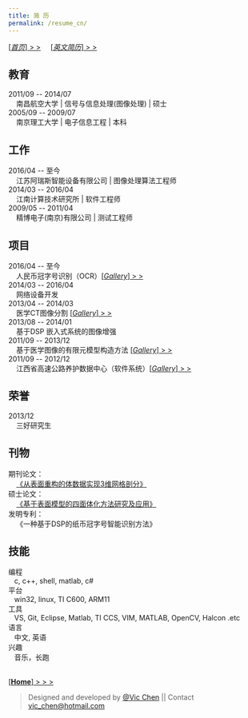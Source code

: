```yaml
---
title: 简 历
permalink: /resume_cn/
---
```

[[*首页*]  > >](/) &nbsp;  &nbsp; [[*英文简历*]  > >](/resume/)  

教育
---
2011/09 -- 2014/07  
&nbsp; &nbsp; 南昌航空大学 | 信号与信息处理(图像处理) | 硕士  
2005/09 -- 2009/07  
&nbsp; &nbsp; 南京理工大学 | 电子信息工程 | 本科  

工作
---
2016/04 -- 至今  
&nbsp; &nbsp; 江苏阿瑞斯智能设备有限公司 | 图像处理算法工程师  
2014/03 -- 2016/04  
&nbsp; &nbsp; 江南计算技术研究所 | 软件工程师  
2009/05 -- 2011/04  
&nbsp; &nbsp; 精博电子(南京)有限公司 | 测试工程师  

项目
---
2016/04 -- 至今  
&nbsp; &nbsp; 人民币冠字号识别（OCR）[[*Gallery*]  > >](/projects/project-03)  
2014/03 -- 2016/04  
&nbsp; &nbsp; 网络设备开发  
2013/04 -- 2014/03    
&nbsp; &nbsp; 医学CT图像分割 [[*Gallery*]  > >](/projects/project-04)  
2013/08 -- 2014/01  
&nbsp; &nbsp; 基于DSP 嵌入式系统的图像增强  
2011/09 -- 2013/12  
&nbsp; &nbsp; 基于医学图像的有限元模型构造方法 [[*Gallery*]  > >](/projects/project-01)  
2011/09 -- 2012/12  
&nbsp; &nbsp; 江西省高速公路养护数据中心（软件系统）[[*Gallery*]  > >](/projects/project-02) 

荣誉
---
2013/12  
&nbsp; &nbsp; 三好研究生

刊物
---
期刊论文：  
&nbsp; &nbsp; [《从表面重构的体数据实现3维网格剖分》](http://www.cjig.cn/jig/ch/reader/view_abstract.aspx?file_no=20140516&flag=1)  
硕士论文：  
&nbsp; &nbsp; [《基于表面模型的四面体化方法研究及应用》](http://d.wanfangdata.com.cn/Thesis/D569748)    
发明专利：    
&nbsp; &nbsp; 《一种基于DSP的纸币冠字号智能识别方法》    

技能
---
编程   
&nbsp;&nbsp; c, c++, shell, matlab, c#  
平台  
&nbsp;&nbsp; win32, linux, TI C600, ARM11  
工具  
&nbsp;&nbsp; VS, Git, Eclipse, Matlab, TI CCS, VIM, MATLAB, OpenCV, Halcon .etc  
语言    
&nbsp;&nbsp; 中文, 英语  
兴趣    
&nbsp;&nbsp; 音乐，长跑

&nbsp;  
[[**Home**]  > > >](/)   

>Designed and developed by [@Vic Chen](http://blog.csdn.net/k_shmily) \|\| Contact <a href="mailto:vic_chen@hotmail.com" class="email" title="联系邮箱">vic_chen@hotmail.com</a>
